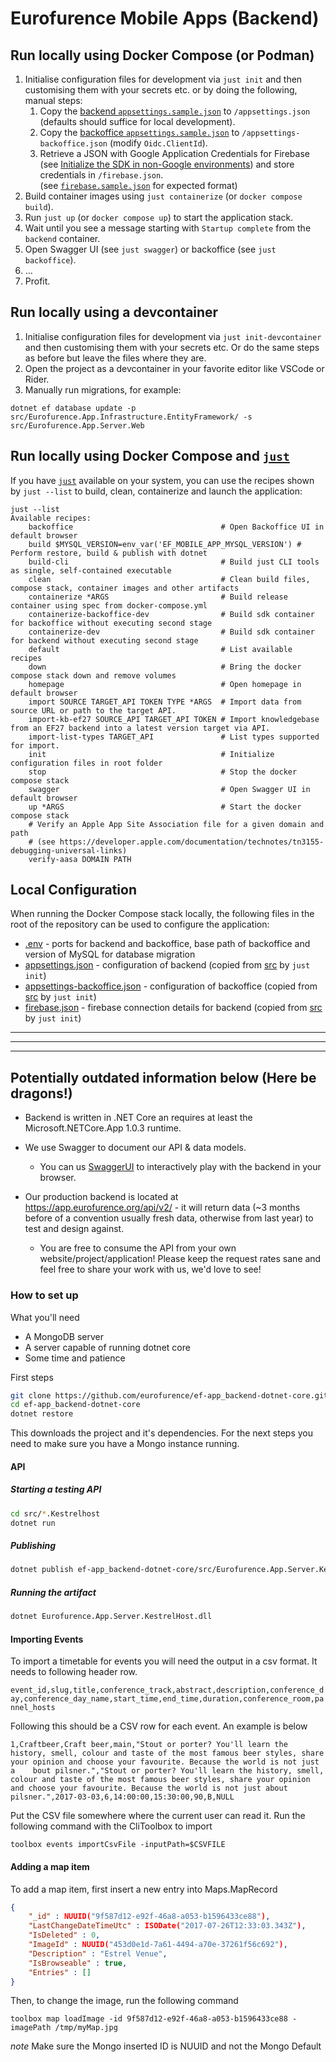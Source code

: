 # Eurofurence Mobile Apps (Backend)

## Run locally using Docker Compose (or Podman)

1. Initialise configuration files for development via `just init` and then customising them with your secrets etc. or by doing the following, manual steps:
   1. Copy the [backend `appsettings.sample.json`](src/Eurofurence.App.Server.Web/appsettings.sample.json) to `/appsettings.json` (defaults should suffice for local development).
   2. Copy the [backoffice `appsettings.sample.json`](src/Eurofurence.App.Backoffice/wwwroot/appsettings.sample.json) to `/appsettings-backoffice.json` (modify `Oidc.ClientId`).
   3. Retrieve a JSON with Google Application Credentials for Firebase (see [Initialize the SDK in non-Google environments](https://firebase.google.com/docs/admin/setup#initialize_the_sdk_in_non-google_environments)) and store credentials in `/firebase.json`.  
   (see [`firebase.sample.json`](src/Eurofurence.App.Server.Web/firebase.sample.json) for expected format)
2. Build container images using `just containerize` (or `docker compose build`).
3. Run `just up` (or `docker compose up`) to start the application stack.
4. Wait until you see a message starting with `Startup complete` from the `backend` container.
5. Open Swagger UI (see `just swagger`) or backoffice (see `just backoffice`).
6. …
7. Profit.

## Run locally using a devcontainer

1. Initialise configuration files for development via `just init-devcontainer` and then customising them with your secrets etc. Or do the same steps as before but leave the files where they are.
2. Open the project as a devcontainer in your favorite editor like VSCode or Rider.
3. Manually run migrations, for example:
```
dotnet ef database update -p src/Eurofurence.App.Infrastructure.EntityFramework/ -s src/Eurofurence.App.Server.Web
```

## Run locally using Docker Compose and [`just`](https://github.com/casey/just)

If you have [`just`](https://github.com/casey/just) available on your system, you can use the recipes shown by `just --list` to build, clean, containerize and launch the application:

```plain
just --list
Available recipes:
    backoffice                                 # Open Backoffice UI in default browser
    build $MYSQL_VERSION=env_var('EF_MOBILE_APP_MYSQL_VERSION') # Perform restore, build & publish with dotnet
    build-cli                                  # Build just CLI tools as single, self-contained executable
    clean                                      # Clean build files, compose stack, container images and other artifacts
    containerize *ARGS                         # Build release container using spec from docker-compose.yml
    containerize-backoffice-dev                # Build sdk container for backoffice without executing second stage
    containerize-dev                           # Build sdk container for backend without executing second stage
    default                                    # List available recipes
    down                                       # Bring the docker compose stack down and remove volumes
    homepage                                   # Open homepage in default browser
    import SOURCE TARGET_API TOKEN TYPE *ARGS  # Import data from source URL or path to the target API.
    import-kb-ef27 SOURCE_API TARGET_API TOKEN # Import knowledgebase from an EF27 backend into a latest version target via API.
    import-list-types TARGET_API               # List types supported for import.
    init                                       # Initialize configuration files in root folder
    stop                                       # Stop the docker compose stack
    swagger                                    # Open Swagger UI in default browser
    up *ARGS                                   # Start the docker compose stack
    # Verify an Apple App Site Association file for a given domain and path
    # (see https://developer.apple.com/documentation/technotes/tn3155-debugging-universal-links)
    verify-aasa DOMAIN PATH

```

## Local Configuration

When running the Docker Compose stack locally, the following files in the root of the repository can be used to configure the application:

* [.env](/.env) - ports for backend and backoffice, base path of backoffice and version of MySQL for database migration
* [appsettings.json](/appsettings.json) - configuration of backend (copied from [src](/src/Eurofurence.App.Server.Web/appsettings.sample.json) by `just init`)
* [appsettings-backoffice.json](/appsettings-backoffice.json) - configuration of backoffice (copied from [src](/src/Eurofurence.App.Backoffice/wwwroot/appsettings.sample.json) by `just init`)
* [firebase.json](/firebase.json) - firebase connection details for backend (copied from [src](/src/Eurofurence.App.Server.Web/firebase.sample.json) by `just init`)

_________________
_________________
_________________

## Potentially outdated information below (Here be dragons!)

* Backend is written in .NET Core an requires at least the Microsoft.NETCore.App 1.0.3 runtime.

* We use Swagger to document our API & data models.
  * You can us [SwaggerUI](https://app.eurofurence.org/swagger/v2/ui/) to interactively play with the backend in your browser.

* Our production backend is located at <https://app.eurofurence.org/api/v2/> - it will return data (~3 months before of a convention usually fresh data, otherwise from last year) to test and design against.
  * You are free to consume the API from your own website/project/application! Please keep the request rates sane and feel free to share your work with us, we'd love to see!

### How to set up

What you'll need

* A MongoDB server
* A server capable of running dotnet core
* Some time and patience

First steps

```bash
git clone https://github.com/eurofurence/ef-app_backend-dotnet-core.git
cd ef-app_backend-dotnet-core
dotnet restore
```

This downloads the project and it's dependencies. For the next steps you need to make sure you have a Mongo instance running.

#### API

##### Starting a testing API

```bash
cd src/*.Kestrelhost
dotnet run
```

##### Publishing

```bash
dotnet publish ef-app_backend-dotnet-core/src/Eurofurence.App.Server.KestrelHost/Eurofurence.App.Server.KestrelHost.csproj --output "pwd/artifacts" —configuration Release —framework netcoreapp2.0
```

##### Running the artifact

```bash
dotnet Eurofurence.App.Server.KestrelHost.dll
```

#### Importing Events

To import a timetable for events you will need the output in a csv format. It needs to following header row.

`event_id,slug,title,conference_track,abstract,description,conference_day,conference_day_name,start_time,end_time,duration,conference_room,pannel_hosts`

Following this should be a CSV row for each event. An example is below

```csv
1,Craftbeer,Craft beer,main,"Stout or porter? You'll learn the history, smell, colour and taste of the most famous beer styles, share your opinion and choose your favourite. Because the world is not just a    bout pilsner.","Stout or porter? You'll learn the history, smell, colour and taste of the most famous beer styles, share your opinion and choose your favourite. Because the world is not just about pilsner.",2017-03-03,6,14:00:00,15:30:00,90,B,NULL
```

Put the CSV file somewhere  where the current  user can read it. Run the following command with the CliToolbox to import

`toolbox events importCsvFile -inputPath=$CSVFILE`

#### Adding a map item

To add a map item, first insert a new entry into Maps.MapRecord

```json
{
    "_id" : NUUID("9f587d12-e92f-46a8-a053-b1596433ce88"),
    "LastChangeDateTimeUtc" : ISODate("2017-07-26T12:33:03.343Z"),
    "IsDeleted" : 0,
    "ImageId" : NUUID("453d0e1d-7a61-4494-a70e-37261f56c692"),
    "Description" : "Estrel Venue",
    "IsBrowseable" : true,
    "Entries" : []
}
```

Then, to change the image, run the following command

`toolbox map loadImage -id 9f587d12-e92f-46a8-a053-b1596433ce88 -imagePath /tmp/myMap.jpg`

*note* Make sure the Mongo inserted ID is NUUID and not the Mongo Default

